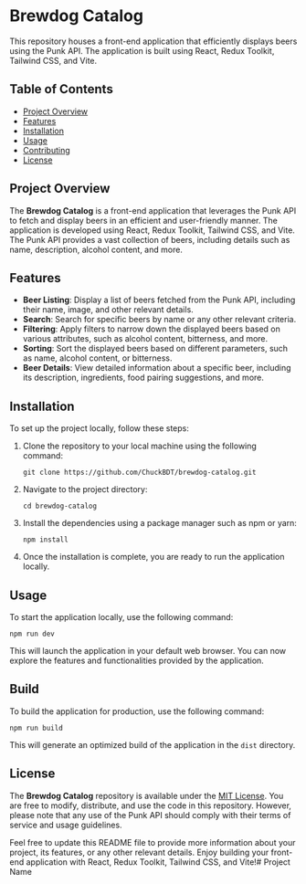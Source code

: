 # Brewdog Catalog

This repository houses a front-end application that efficiently displays beers using the Punk API. The application is built using React, Redux Toolkit, Tailwind CSS, and Vite.

## Table of Contents

- [Project Overview](#project-overview)
- [Features](#features)
- [Installation](#installation)
- [Usage](#usage)
- [Contributing](#contributing)
- [License](#license)

## Project Overview

The **Brewdog Catalog** is a front-end application that leverages the Punk API to fetch and display beers in an efficient and user-friendly manner. The application is developed using React, Redux Toolkit, Tailwind CSS, and Vite. The Punk API provides a vast collection of beers, including details such as name, description, alcohol content, and more.

## Features

- **Beer Listing**: Display a list of beers fetched from the Punk API, including their name, image, and other relevant details.
- **Search**: Search for specific beers by name or any other relevant criteria.
- **Filtering**: Apply filters to narrow down the displayed beers based on various attributes, such as alcohol content, bitterness, and more.
- **Sorting**: Sort the displayed beers based on different parameters, such as name, alcohol content, or bitterness.
- **Beer Details**: View detailed information about a specific beer, including its description, ingredients, food pairing suggestions, and more.

## Installation

To set up the project locally, follow these steps:

1. Clone the repository to your local machine using the following command:

   ```
   git clone https://github.com/ChuckBDT/brewdog-catalog.git
   ```

2. Navigate to the project directory:

   ```
   cd brewdog-catalog
   ```

3. Install the dependencies using a package manager such as npm or yarn:

   ```
   npm install
   ```

4. Once the installation is complete, you are ready to run the application locally.

## Usage

To start the application locally, use the following command:

```
npm run dev
```

This will launch the application in your default web browser. You can now explore the features and functionalities provided by the application.

## Build

To build the application for production, use the following command:

```
npm run build
```

This will generate an optimized build of the application in the `dist` directory.

## License

The **Brewdog Catalog** repository is available under the [MIT License](LICENSE). You are free to modify, distribute, and use the code in this repository. However, please note that any use of the Punk API should comply with their terms of service and usage guidelines.

Feel free to update this README file to provide more information about your project, its features, or any other relevant details. Enjoy building your front-end application with React, Redux Toolkit, Tailwind CSS, and Vite!# Project Name
